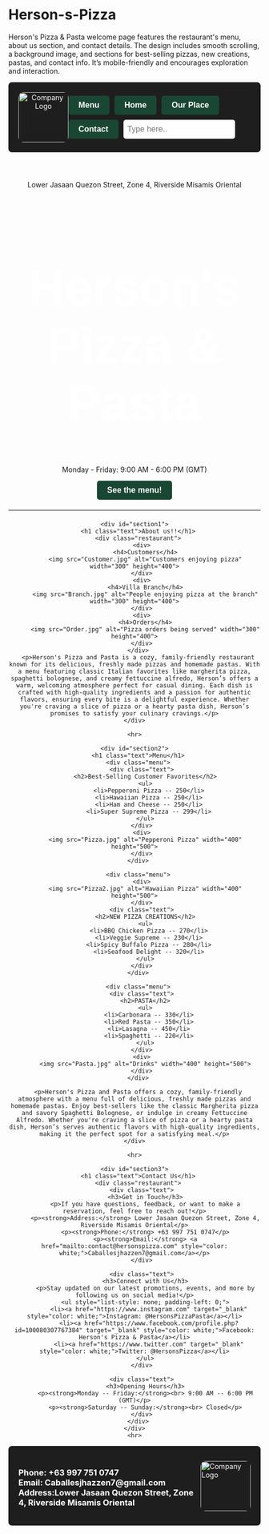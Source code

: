 # Herson-s-Pizza
Herson's Pizza &amp; Pasta welcome page features the restaurant's menu, about us section, and contact details. The design includes smooth scrolling, a background image, and sections for best-selling pizzas, new creations, pastas, and contact info. It’s mobile-friendly and encourages exploration and interaction.

<!DOCTYPE html>
<html lang="en">
<head>
  <meta charset="UTF-8">
  <meta name="viewport" content="width=device-width, initial-scale=1.0">
  <title>Welcome Page</title>
  <style>
    html {
      scroll-behavior: smooth;
    }

    body {
      font-family: 'Open Sans', sans-serif;
      background-color: #f4f4f4;
      color: white;
      line-height: 1.6;
      padding: 10px;
      background-image: url(https://pointos.com/wp-content/uploads/2017/10/blur-background-of-pub-restaurant-with-wood-table-628137314_2125x1416.jpeg);
      background-size: cover;
      background-position: center;
      background-attachment: fixed;
    }

    header,
    footer {
      background-color: #1E1E1E;
      color: white;
      padding: 20px;
      display: flex;
      justify-content: space-between;
      align-items: center;
      border-radius: 7px;
    }

    main {
      text-align: center;
    }

    .restaurant {
      text-align: center;
      display: flex;
      justify-content: space-between;
      align-items: center;
      padding: 20px;
    }

    .menu {
      text-align: center;
      display: flex;
      justify-content: center;
      align-items: center;
      padding: 20px;
      gap: 10%;
    }

    .bigtitle {
      font-size: 100px;
      font-family: Impact, sans-serif;
      color: white;
    }

    hr {
      border: none;
      height: 2px;
      background-color: grey;
      margin: 20px 0;
    }

    img {
      border-radius: 10px;
    }

    button {
      background-color: #1A4734;
      color: white;
      padding: 10px 20px;
      font-size: 1rem;
      border: none;
      border-radius: 5px;
      cursor: pointer;
      font-weight: bold;
    }

    button:hover {
      background-color: #418B24;
    }

    .company-name {
      margin: 0;
      font-size: 24px;
      font-weight: bold;
      color: white;
    }

    .button-container {
      display: flex;
      flex-wrap: wrap;
      gap: 10px;
    }

    .Location {
      text-align: center;
    }

    .search {
      padding: 8px;
      border-radius: 5px;
      border: none;
      font-size: 1rem;
    }

    .Contact {
      background-color: aquamarine;
      padding: 40px;
    }

    #contact,
    .text {
      text-align: left;
    }

    #section1 {
      background-color: #870903;
      padding: 20px;
    }

    #section2 {
      background-color: #1E1E1E;
      padding: 20px;
    }

    #section3 {
      background-color: #870903;
      padding: 20px;
      border-radius: 10px;
    }
  </style>
</head>
<body>
  <header class="header-container">
    <img src="Logo.png" alt="Company Logo" width="100" height="100">
    <div class="button-container">
      <a href="#section2"><button>Menu</button></a>
      <a href="#section1"><button>Home</button></a>
      <button>Our Place</button>
      <a href="#section3"><button>Contact</button></a>
      <input class="search" type="text" placeholder="Type here.." />
    </div>
  </header>

  <p class="Location">Lower Jasaan Quezon Street, Zone 4, Riverside Misamis Oriental</p>

  <main>
    <h1 class="bigtitle">Herson's <br>Pizza & Pasta</h1>
    <p>Monday - Friday: 9:00 AM - 6:00 PM (GMT)</p>
    <button id="changeColorButton">See the menu!</button>
    <hr>

    <div id="section1">
      <h1 class="text">About us!!</h1>
      <div class="restaurant">
        <div>
          <h4>Customers</h4>
          <img src="Customer.jpg" alt="Customers enjoying pizza" width="300" height="400">
        </div>
        <div>
          <h4>Villa Branch</h4>
          <img src="Branch.jpg" alt="People enjoying pizza at the branch" width="300" height="400">
        </div>
        <div>
          <h4>Orders</h4>
          <img src="Order.jpg" alt="Pizza orders being served" width="300" height="400">
        </div>
      </div>
      <p>Herson's Pizza and Pasta is a cozy, family-friendly restaurant known for its delicious, freshly made pizzas and homemade pastas. With a menu featuring classic Italian favorites like margherita pizza, spaghetti bolognese, and creamy fettuccine alfredo, Herson’s offers a warm, welcoming atmosphere perfect for casual dining. Each dish is crafted with high-quality ingredients and a passion for authentic flavors, ensuring every bite is a delightful experience. Whether you're craving a slice of pizza or a hearty pasta dish, Herson’s promises to satisfy your culinary cravings.</p>
    </div>

    <hr>

    <div id="section2">
      <h1 class="text">Menu</h1>
      <div class="menu">
        <div class="text">
          <h2>Best-Selling Customer Favorites</h2>
          <ul>
            <li>Pepperoni Pizza -- 250</li>
            <li>Hawaiian Pizza -- 250</li>
            <li>Ham and Cheese -- 250</li>
            <li>Super Supreme Pizza -- 299</li>
          </ul>
        </div>
        <div>
          <img src="Pizza.jpg" alt="Pepperoni Pizza" width="400" height="500">
        </div>
      </div>

      <div class="menu">
        <div>
          <img src="Pizza2.jpg" alt="Hawaiian Pizza" width="400" height="500">
        </div>
        <div class="text">
          <h2>NEW PIZZA CREATIONS</h2>
          <ul>
            <li>BBQ Chicken Pizza -- 270</li>
            <li>Veggie Supreme -- 230</li>
            <li>Spicy Buffalo Pizza -- 280</li>
            <li>Seafood Delight -- 320</li>
          </ul>
        </div>
      </div>

      <div class="menu">
        <div class="text">
          <h2>PASTA</h2>
          <ul>
            <li>Carbonara -- 330</li>
            <li>Red Pasta -- 350</li>
            <li>Lasagna -- 450</li>
            <li>Spaghetti -- 220</li>
          </ul>
        </div>
        <div>
          <img src="Pasta.jpg" alt="Drinks" width="400" height="500">
        </div>
      </div>

      <p>Herson's Pizza and Pasta offers a cozy, family-friendly atmosphere with a menu full of delicious, freshly made pizzas and homemade pastas. Enjoy best-sellers like the classic Margherita pizza and savory Spaghetti Bolognese, or indulge in creamy Fettuccine Alfredo. Whether you're craving a slice of pizza or a hearty pasta dish, Herson’s serves authentic flavors with high-quality ingredients, making it the perfect spot for a satisfying meal.</p>
    </div>

    <hr>

    <div id="section3">
      <h1 class="text">Contact Us</h1>
      <div class="restaurant">
        <div class="text">
          <h3>Get in Touch</h3>
          <p>If you have questions, feedback, or want to make a reservation, feel free to reach out!</p>
          <p><strong>Address:</strong> Lower Jasaan Quezon Street, Zone 4, Riverside Misamis Oriental</p>
          <p><strong>Phone:</strong> +63 997 751 0747</p>
          <p><strong>Email:</strong> <a href="mailto:contact@hersonspizza.com" style="color: white;">Caballesjhazzen7@gmail.com</a></p>
        </div>

        <div class="text">
          <h3>Connect with Us</h3>
          <p>Stay updated on our latest promotions, events, and more by following us on social media!</p>
          <ul style="list-style: none; padding-left: 0;">
            <li><a href="https://www.instagram.com" target="_blank" style="color: white;">Instagram: @HersonsPizzaPasta</a></li>
            <li><a href="https://www.facebook.com/profile.php?id=100080307767384" target="_blank" style="color: white;">Facebook: Herson's Pizza & Pasta</a></li>
            <li><a href="https://www.twitter.com" target="_blank" style="color: white;">Twitter: @HersonsPizza</a></li>
          </ul>
        </div>

        <div class="text">
          <h3>Opening Hours</h3>
          <p><strong>Monday -- Friday:</strong><br> 9:00 AM -- 6:00 PM (GMT)</p>
          <p><strong>Saturday -- Sunday:</strong><br> Closed</p>
        </div>
      </div>
    </div>
    <hr>
  </main>

  <footer>
    <h3>Phone: +63 997 751 0747 <br />Email: Caballesjhazzen7@gmail.com<br>Address:Lower Jasaan Quezon Street, Zone 4, Riverside Misamis Oriental</h3>
    <img src="Logo.png" alt="Company Logo" width="100" height="100">
  </footer>

  <script src="script.js"></script>
</body>
</html>
